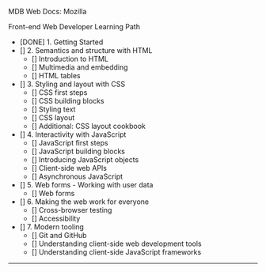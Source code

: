 MDB Web Docs: Mozilla

Front-end Web Developer Learning Path

 - [DONE] 1. Getting Started
 - [] 2. Semantics and structure with HTML
	- [] Introduction to HTML
	- [] Multimedia and embedding
	- [] HTML tables
- [] 3. Styling and layout with CSS
	- [] CSS first steps
	- [] CSS building blocks
	- [] Styling text
	- [] CSS layout
	- [] Additional: CSS layout cookbook
- [] 4. Interactivity with JavaScript
	- [] JavaScript first steps
	- [] JavaScript building blocks
	- [] Introducing JavaScript objects
	- [] Client-side web APIs
	- [] Asynchronous JavaScript
- [] 5. Web forms - Working with user data
	- [] Web forms 
- [] 6. Making the web work for everyone
 	- [] Cross-browser testing
	- [] Accessibility
- [] 7. Modern tooling
	- [] Git and GitHub
	- [] Understanding client-side web development tools
	- [] Understanding client-side JavaScript frameworks
---------------------------------------------
